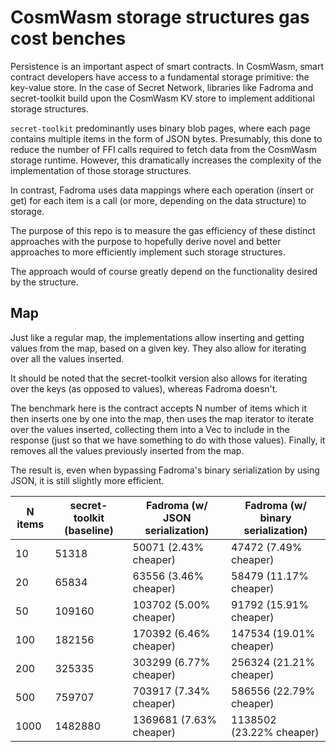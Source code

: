 # CosmWasm storage structures gas cost benches

Persistence is an important aspect of smart contracts.
In CosmWasm, smart contract developers have access to
a fundamental storage primitive: the key-value store.
In the case of Secret Network, libraries like Fadroma
and secret-toolkit build upon the CosmWasm KV store to
implement additional storage structures.

`secret-toolkit` predominantly uses binary blob pages,
where each page contains multiple items in the form of JSON bytes.
Presumably, this done to reduce the number of FFI calls
required to fetch data from the CosmWasm storage runtime.
However, this dramatically increases the complexity of the
implementation of those storage structures.

In contrast, Fadroma uses data mappings where each operation
(insert or get) for each item is a call (or more, depending
on the data structure) to storage.

The purpose of this repo is to measure the gas efficiency of
these distinct approaches with the purpose to hopefully derive
novel and better approaches to more efficiently implement such
storage structures.

The approach would of course greatly depend on the functionality
desired by the structure.

## Map

Just like a regular map, the implementations allow
inserting and getting values from the map, based on a given key.
They also allow for iterating over all the values inserted.

It should be noted that the secret-toolkit version also allows for
iterating over the keys (as opposed to values), whereas Fadroma doesn't.

The benchmark here is the contract accepts N number of items which it then
inserts one by one into the map, then uses the map iterator to iterate over
the values inserted, collecting them into a Vec to include in the response
(just so that we have something to do with those values). Finally, it removes
all the values previously inserted from the map.

The result is, even when bypassing Fadroma's binary serialization by using JSON,
it is still slightly more efficient.

|N items|secret-toolkit (baseline)|Fadroma (w/ JSON serialization)|Fadroma (w/ binary serialization)|
|-------|--------------|------------------------------------------|---------------------------------|
|10     |51318         |50071   (2.43% cheaper)                   |47472   (7.49% cheaper)          |
|20     |65834         |63556   (3.46% cheaper)                   |58479   (11.17% cheaper)         |
|50     |109160        |103702  (5.00% cheaper)                   |91792   (15.91% cheaper)         |
|100    |182156        |170392  (6.46% cheaper)                   |147534  (19.01% cheaper)         |
|200    |325335        |303299  (6.77% cheaper)                   |256324  (21.21% cheaper)         |
|500    |759707        |703917  (7.34% cheaper)                   |586556  (22.79% cheaper)         |
|1000   |1482880       |1369681 (7.63% cheaper)                   |1138502 (23.22% cheaper)         |
